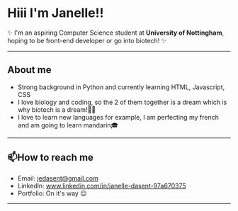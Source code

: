 # Hiii I'm Janelle!!

✨ I'm an aspiring Computer Science student at **University of Nottingham**, hoping to be front-end developer or go into biotech! ✨

---
## About me

- Strong background in Python and currently learning HTML, Javascript, CSS
- I love biology and coding, so the 2 of them together is a dream which is why biotech is a dream!🌱🌱
- I love to learn new languages for example, I am perfecting my french and am going to learn mandarin🎓

---
## 📫How to reach me

- Email: jedasent@gmail.com
- Linkedln: www.linkedin.com/in/janelle-dasent-97a670375
- Portfolio: On it's way 😉

---

